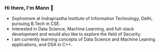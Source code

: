 ### Hi there, I'm Mann 👋

<!--
**Mann-Nariya/Mann-Nariya** is a ✨ _special_ ✨ repository because its `README.md` (this file) appears on your GitHub profile.

Here are some ideas to get you started:

- 🔭 I’m currently working on ...
- 🌱 I’m currently learning ...
- 👯 I’m looking to collaborate on ...
- 🤔 I’m looking for help with ...
- 💬 Ask me about ...
- 📫 How to reach me: ...
- 😄 Pronouns: ...
- ⚡ Fun fact: ...
-->

- Sophomore at Indraprastha Institute of Information Technology, Delhi, pursuing B.Tech in CSE.
- Interested in Data Science, Machine Learning, and full-stack development and would also like to explore the field of Security.
- I am currently learning concepts of Data Science and Machine Leaning applications, and DSA in C++.

  


